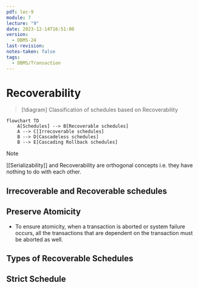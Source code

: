 ```yaml
---
pdf: lec-9
module: 7
lecture: "9"
date: 2023-12-14T16:51:00
version:
  - DBMS-24
last-revision: 
notes-taken: false
tags:
  - DBMS/Transaction
---
```

# Recoverability

>[!diagram] Classification of schedules based on Recoverability
```mermaid
flowchart TD 
	A[Schedules] --> B[Recoverable schedules]	
	A --> C[Irrecoverable schedules]
	B --> D[Cascadeless schedules]
	B --> E[Cascading Rollback schedules]
```


> [!NOTE] 
> [[Serializability]] and Recoverability are orthogonal concepts i.e. they have nothing to do with each other.

## Irrecoverable and Recoverable schedules


## Preserve Atomicity

- To ensure atomicity, when a transaction is aborted or system failure occurs, all the transactions that are dependent on the transaction must be aborted as well.

## Types of Recoverable Schedules



## Strict Schedule